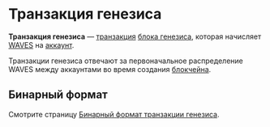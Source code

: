 # Транзакция генезиса

**Транзакция генезиса** — [транзакция](/blockchain/transaction.md) [блока генезиса](/blockchain/block/genesis-block.md), которая начисляет [WAVES](/blockchain/token/waves.md) на [аккаунт](/blockchain/account.md).

Транзакции генезиса отвечают за первоначальное распределение WAVES между аккаунтами во время создания [блокчейна](/blockchain/blockchain.md).

## Бинарный формат

Смотрите страницу [Бинарный формат транзакции генезиса](/blockchain/binary-format/transaction-binary-format/genesis-transaction-binary-format.md).
